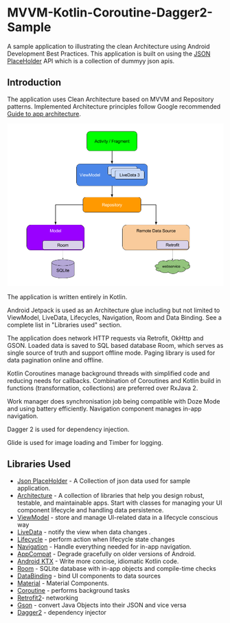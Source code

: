 # MVVM-Kotlin-Coroutine-Dagger2-Sample
A sample application to illustrating the clean Architecture using Android Development Best Practices. This application is built on using the [JSON PlaceHolder](https://jsonplaceholder.typicode.com/) API which is a collection of dummyy json apis.

Introduction
------------

The application uses Clean Architecture based on MVVM and Repository patterns. Implemented
Architecture principles follow Google recommended [Guide to app architecture](https://developer.android.com/jetpack/docs/guide).

![Guide to app architecture](screenshots/MVVM-final-architecture.png "Guide to app architecture")

The application is written entirely in Kotlin.

Android Jetpack is used as an Architecture glue including but not limited to ViewModel, LiveData,
Lifecycles, Navigation, Room and Data Binding. See a complete list in "Libraries used" section.

The application does network HTTP requests via Retrofit, OkHttp and GSON. Loaded data is saved to
SQL based database Room, which serves as single source of truth and support offline mode.
Paging library is used for data pagination online and offline.

Kotlin Coroutines manage background threads with simplified code and reducing needs for callbacks.
Combination of Coroutines and Kotlin build in functions (transformation, collections) are preferred
over RxJava 2.

Work manager does synchronisation job being compatible with Doze Mode and using battery efficiently.
Navigation component manages in-app navigation.

Dagger 2 is used for dependency injection.

Glide is used for image loading and Timber for logging.

Libraries Used
---------------
* [Json PlaceHolder](https://jsonplaceholder.typicode.com/) - A Collection of json data used for sample application.
* [Architecture](https://developer.android.com/jetpack/arch/) - A collection of libraries that help you design robust, testable, and
maintainable apps. Start with classes for managing your UI component lifecycle and handling data
persistence.
* [ViewModel](https://developer.android.com/topic/libraries/architecture/viewmodel) - store and manage UI-related data in a lifecycle conscious way
* [LiveData](https://developer.android.com/jetpack/arch/livedata) - notify the view when data changes .
* [Lifecycle](https://developer.android.com/topic/libraries/architecture/lifecycle) - perform action when lifecycle state changes
* [Navigation](https://developer.android.com/topic/libraries/architecture/navigation) - Handle everything needed for in-app navigation.
* [AppCompat](https://developer.android.com/topic/libraries/support-library/packages#v7-appcompat) - Degrade gracefully on older versions of Android.
* [Android KTX](https://developer.android.com/kotlin/ktx) - Write more concise, idiomatic Kotlin code.
* [Room](https://developer.android.com/topic/libraries/architecture/room) - SQLite database with in-app objects and compile-time checks
* [DataBinding](https://developer.android.com/topic/libraries/data-binding/) - bind UI components to data sources
* [Material](https://material.io/develop/android/docs/getting-started/) - Material Components.
* [Coroutine](https://github.com/Kotlin/kotlinx.coroutines#user-content-android) - performs background tasks
* [Retrofit2](https://square.github.io/retrofit/)- networking
* [Gson](https://github.com/google/gson) - convert Java Objects into their JSON and vice versa
* [Dagger2](https://dagger.dev/users-guide) - dependency injector
